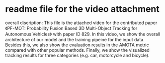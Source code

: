 # readme file for the video attachment
overall discription:
  This file is the attached video for the contributed paper 《PF-MOT: Probability Fusion Based 3D Multi-Object Tracking for Autonomous Vehicles》 with paper ID 829. In this video, we show the overall architecture of our model and the training pipeine for the input data. Besides this, we also show the evaluation results in the AMOTA metric compared with other popular methods. Finally, we show the visualized tracking results for three categories (e.g. car, motorcycle and bicycle).
